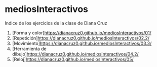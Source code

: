 # mediosInteractivos
Indice de los ejercicios de la clase de Diana Cruz
1. [Forma y color]https://dianacruz0.github.io/mediosInteractivos/01/
2. [Repetición]https://dianacruz0.github.io/mediosInteractivos/02.2/
3. [Movimiento]https://dianacruz0.github.io/mediosInteractivos/03.3/
4. [Herramienta de dibujo]https://dianacruz0.github.io/mediosInteractivos/04.2/
5. [Reloj]https://dianacruz0.github.io/mediosInteractivos/05/

